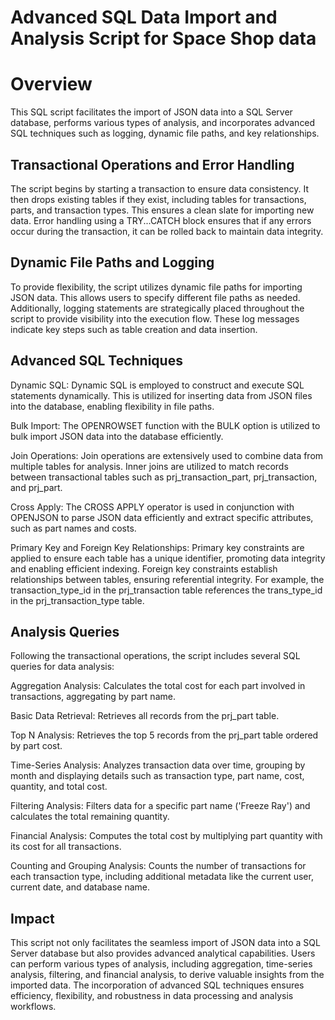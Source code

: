 # Advanced SQL Data Import and Analysis Script for Space Shop data

# Overview
This SQL script facilitates the import of JSON data into a SQL Server database, performs various types of analysis, and incorporates advanced SQL techniques such as logging, dynamic file paths, and key relationships.

## Transactional Operations and Error Handling
The script begins by starting a transaction to ensure data consistency. It then drops existing tables if they exist, including tables for transactions, parts, and transaction types. This ensures a clean slate for importing new data. Error handling using a TRY...CATCH block ensures that if any errors occur during the transaction, it can be rolled back to maintain data integrity.

## Dynamic File Paths and Logging
To provide flexibility, the script utilizes dynamic file paths for importing JSON data. This allows users to specify different file paths as needed. Additionally, logging statements are strategically placed throughout the script to provide visibility into the execution flow. These log messages indicate key steps such as table creation and data insertion.

## Advanced SQL Techniques
Dynamic SQL: Dynamic SQL is employed to construct and execute SQL statements dynamically. This is utilized for inserting data from JSON files into the database, enabling flexibility in file paths.

Bulk Import: The OPENROWSET function with the BULK option is utilized to bulk import JSON data into the database efficiently.

Join Operations: Join operations are extensively used to combine data from multiple tables for analysis. Inner joins are utilized to match records between transactional tables such as prj_transaction_part, prj_transaction, and prj_part.

Cross Apply: The CROSS APPLY operator is used in conjunction with OPENJSON to parse JSON data efficiently and extract specific attributes, such as part names and costs.

Primary Key and Foreign Key Relationships: Primary key constraints are applied to ensure each table has a unique identifier, promoting data integrity and enabling efficient indexing. Foreign key constraints establish relationships between tables, ensuring referential integrity. For example, the transaction_type_id in the prj_transaction table references the trans_type_id in the prj_transaction_type table.

## Analysis Queries
Following the transactional operations, the script includes several SQL queries for data analysis:

Aggregation Analysis: Calculates the total cost for each part involved in transactions, aggregating by part name.

Basic Data Retrieval: Retrieves all records from the prj_part table.

Top N Analysis: Retrieves the top 5 records from the prj_part table ordered by part cost.

Time-Series Analysis: Analyzes transaction data over time, grouping by month and displaying details such as transaction type, part name, cost, quantity, and total cost.

Filtering Analysis: Filters data for a specific part name ('Freeze Ray') and calculates the total remaining quantity.

Financial Analysis: Computes the total cost by multiplying part quantity with its cost for all transactions.

Counting and Grouping Analysis: Counts the number of transactions for each transaction type, including additional metadata like the current user, current date, and database name.

## Impact
This script not only facilitates the seamless import of JSON data into a SQL Server database but also provides advanced analytical capabilities. Users can perform various types of analysis, including aggregation, time-series analysis, filtering, and financial analysis, to derive valuable insights from the imported data. The incorporation of advanced SQL techniques ensures efficiency, flexibility, and robustness in data processing and analysis workflows.
